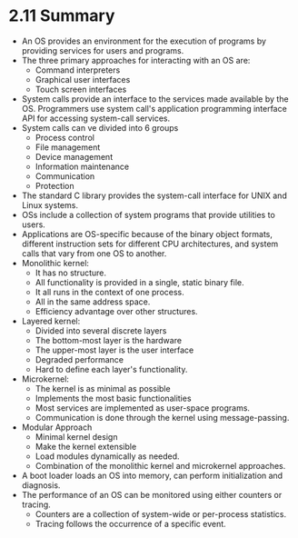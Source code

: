 # 2.11 Summary

* An OS provides an environment for the execution of programs by providing services for users and programs.
* The three primary approaches for interacting with an OS are:
  * Command interpreters
  * Graphical user interfaces
  * Touch screen interfaces
* System calls provide an interface to the services made available by the OS. Programmers use system call's application programming interface API for accessing system-call services.
* System calls can ve divided into 6 groups
  * Process control
  * File management
  * Device management
  * Information maintenance
  * Communication
  * Protection
* The standard C library provides the system-call interface for UNIX and Linux systems.
* OSs include a collection of system programs that provide utilities to users.
* Applications are OS-specific because of the binary object formats, different instruction sets for different CPU architectures, and system calls that vary from one OS to another.
* Monolithic kernel:
  * It has no structure.
  * All functionality is provided in a single, static binary file.
  * It all runs in the context of one process.
  * All in the same address space.
  * Efficiency advantage over other structures.
* Layered kernel:
  * Divided into several discrete layers
  * The bottom-most layer is the hardware
  * The upper-most layer is the user interface
  * Degraded performance
  * Hard to define each layer's functionality.
* Microkernel:
  * The kernel is as minimal as possible
  * Implements the most basic functionalities
  * Most services are implemented as user-space programs.
  * Communication is done through the kernel using message-passing.
* Modular Approach
  * Minimal kernel design
  * Make the kernel extensible
  * Load modules dynamically as needed.
  * Combination of the monolithic kernel and microkernel approaches.
* A boot loader loads an OS into memory, can perform initialization and diagnosis.
* The performance of an OS can be monitored using either counters or tracing.
  * Counters are a collection of system-wide or per-process statistics.
  * Tracing follows the occurrence of a specific event.
  
